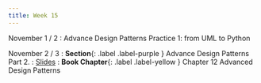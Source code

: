 ```yaml
---
title: Week 15
---
```


November 1 / 2
: Advance Design Patterns Practice 1: from UML to Python

November 2 / 3
: **Section**{: .label .label-purple } Advance Design Patterns Part 2.
    : [Slides]()
: **Book Chapter**{: .label .label-yellow } Chapter 12 Advanced Design Patterns